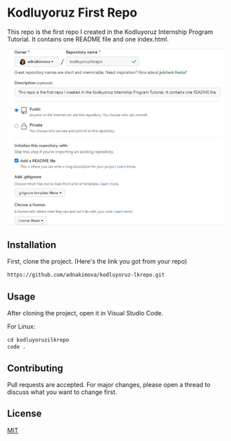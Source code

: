 # Kodluyoruz First Repo

This repo is the first repo I created in the Kodluyoruz Internship Program Tutorial. It contains one README file and one index.html.

![](https://github.com/adnakimova/kodluyoruz-lkrepo/blob/main/gitrepo.JPG)

## Installation
First, clone the project. (Here's the link you got from your repo)

```bash
https://github.com/adnakimova/kodluyoruz-lkrepo.git
```

## Usage
After cloning the project, open it in Visual Studio Code.

For Linux:

```linux
cd kodluyoruzilkrepo
code .
```
## Contributing 
Pull requests are accepted. For major changes, please open a thread to discuss what you want to change first.

## License
[MIT](https://choosealicense.com/licenses/mit/)

